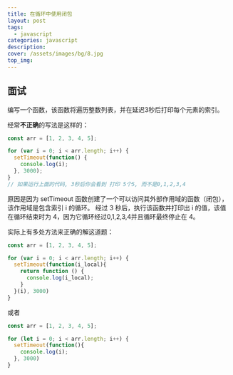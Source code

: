```yaml
---
title: 在循环中使用闭包
layout: post
tags: 
  - javascript
categories: javascript
description: 
cover: /assets/images/bg/8.jpg
top_img: 
---
```



## 面试

编写一个函数，该函数将遍历整数列表，并在延迟3秒后打印每个元素的索引。


经常**不正确**的写法是这样的：

```js
const arr = [1, 2, 3, 4, 5];

for (var i = 0; i < arr.length; i++) {
  setTimeout(function() {
    console.log(i);
  }, 3000);
}
// 如果运行上面的代码, 3秒后你会看到 打印 5个5, 而不是0,1,2,3,4


```

原因是因为 setTimeout 函数创建了一个可以访问其外部作用域的函数（闭包），该作用域是包含索引 i 的循环。 经过 3 秒后，执行该函数并打印出 i 的值，该值在循环结束时为 4，因为它循环经过0,1,2,3,4并且循环最终停止在 4。


实际上有多处方法来正确的解这道题：

```js
const arr = [1, 2, 3, 4, 5];

for (var i = 0; i < arr.length; i++) {
  setTimeout(function(i_local){
    return function () {
      console.log(i_local);
    }
  }(i), 3000)
}
```

或者

```js
const arr = [1, 2, 3, 4, 5];

for (let i = 0; i < arr.length; i++) {
  setTimeout(function(){
    console.log(i);
  }, 3000)
}
```